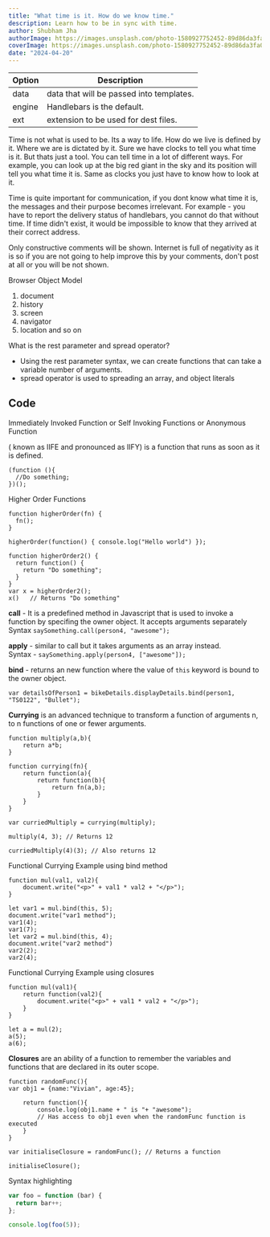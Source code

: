 ```yaml
---
title: "What time is it. How do we know time."
description: Learn how to be in sync with time.
author: Shubham Jha
authorImage: https://images.unsplash.com/photo-1580927752452-89d86da3fa0a?ixlib=rb-1.2.1&ixid=MnwxMjA3fDB8MHxwaG90by1wYWdlfHx8fGVufDB8fHx8&auto=format&fit=crop&w=1540&q=50
coverImage: https://images.unsplash.com/photo-1580927752452-89d86da3fa0a?ixlib=rb-1.2.1&ixid=MnwxMjA3fDB8MHxwaG90by1wYWdlfHx8fGVufDB8fHx8&auto=format&fit=crop&w=1540&q=50
date: "2024-04-20"
---
```


| Option | Description                              |
| ------ | ---------------------------------------- |
| data   | data that will be passed into templates. |
| engine | Handlebars is the default.               |
| ext    | extension to be used for dest files.     |

Time is not what is used to be. Its a way to life. How do we live is defined by it. Where we are is dictated by it. Sure we have clocks to tell you what time is it. But thats just a tool. You can tell time in a lot of different ways. For example, you can look up at the big red giant in the sky and its position will tell you what time it is. Same as clocks you just have to know how to look at it.

Time is quite important for communication, if you dont know what time it is, the messages and their purpose becomes irrelevant. For example - you have to report the delivery status of handlebars, you cannot do that without time. If time didn't exist, it would be impossible to know that they arrived at their correct address.

Only constructive comments will be shown. Internet is full of negativity as it is so if you are not going to help improve this by your comments, don't post at all or you will be not shown.

Browser Object Model

1. document
2. history
3. screen
4. navigator
5. location
   and so on

What is the rest parameter and spread operator?

- Using the rest parameter syntax, we can create functions that can take a variable number of arguments.
- spread operator is used to spreading an array, and object literals

## Code

Immediately Invoked Function or Self Invoking Functions or Anonymous Function

( known as IIFE and pronounced as IIFY) is a function that runs as soon as it is defined.

```
(function (){
  //Do something;
})();
```

Higher Order Functions

```
function higherOrder(fn) {
  fn();
}

higherOrder(function() { console.log("Hello world") });

function higherOrder2() {
  return function() {
    return "Do something";
  }
}
var x = higherOrder2();
x()   // Returns "Do something"
```

**call** - It is a predefined method in Javascript that is used to invoke a function by specifing the owner object. It accepts arguments separately\
Syntax `saySomething.call(person4, "awesome");`

**apply** - similar to call but it takes arguments as an array instead.\
Syntax - `saySomething.apply(person4, ["awesome"]);`

**bind** - returns an new function where the value of `this` keyword is bound to the owner object.

    var detailsOfPerson1 = bikeDetails.displayDetails.bind(person1, "TS0122", "Bullet");

**Currying** is an advanced technique to transform a function of arguments n, to n functions of one or fewer arguments.

    function multiply(a,b){
        return a*b;
    }

    function currying(fn){
        return function(a){
            return function(b){
                return fn(a,b);
            }
        }
    }

    var curriedMultiply = currying(multiply);

    multiply(4, 3); // Returns 12

    curriedMultiply(4)(3); // Also returns 12

Functional Currying Example using bind method

    function mul(val1, val2){
        document.write("<p>" + val1 * val2 + "</p>");
    }

    let var1 = mul.bind(this, 5);
    document.write("var1 method");
    var1(4);
    var1(7);
    let var2 = mul.bind(this, 4);
    document.write("var2 method")
    var2(2);
    var2(4);

Functional Currying Example using closures

    function mul(val1){
        return function(val2){
            document.write("<p>" + val1 * val2 + "</p>");
        }
    }

    let a = mul(2);
    a(5);
    a(6);

**Closures** are an ability of a function to remember the variables and functions that are declared in its outer scope.

    function randomFunc(){
    var obj1 = {name:"Vivian", age:45};

        return function(){
            console.log(obj1.name + " is "+ "awesome");
            // Has access to obj1 even when the randomFunc function is executed
        }
    }

    var initialiseClosure = randomFunc(); // Returns a function

    initialiseClosure();

Syntax highlighting

```js
var foo = function (bar) {
  return bar++;
};

console.log(foo(5));
```
